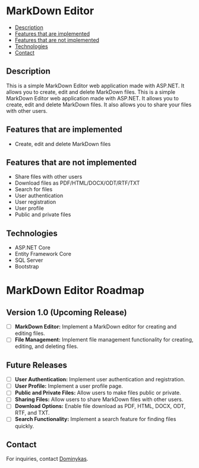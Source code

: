 # MarkDown Editor

* [Description](#description)
* [Features that are implemented](#features-that-are-implemented)
* [Features that are not implemented](#features-that-are-not-implemented)
* [Technologies](#technologies)
* [Contact](#contact)

## Description
This is a simple MarkDown Editor web application made with ASP.NET. 
It allows you to create, edit and delete MarkDown files.
This is a simple MarkDown Editor web application made with ASP.NET.
It allows you to create, edit and delete MarkDown files.
It also allows you to share your files with other users.

## Features that are implemented
- Create, edit and delete MarkDown files

## Features that are not implemented
- Share files with other users
- Download files as PDF/HTML/DOCX/ODT/RTF/TXT
- Search for files
- User authentication
- User registration
- User profile
- Public and private files

## Technologies
- ASP.NET Core
- Entity Framework Core
- SQL Server
- Bootstrap

# MarkDown Editor Roadmap

## Version 1.0 (Upcoming Release)
- [ ] **MarkDown Editor:** Implement a MarkDown editor for creating and editing files.
- [ ] **File Management:** Implement file management functionality for creating, editing, and deleting files.

## Future Releases
- [ ] **User Authentication:** Implement user authentication and registration.
- [ ] **User Profile:** Implement a user profile page.
- [ ] **Public and Private Files:** Allow users to make files public or private.
- [ ] **Sharing Files:** Allow users to share MarkDown files with other users.
- [ ] **Download Options:** Enable file download as PDF, HTML, DOCX, ODT, RTF, and TXT.
- [ ] **Search Functionality:** Implement a search feature for finding files quickly.

## Contact
For inquiries, contact [Dominykas](mailto:cernovas50@gmail.com).
